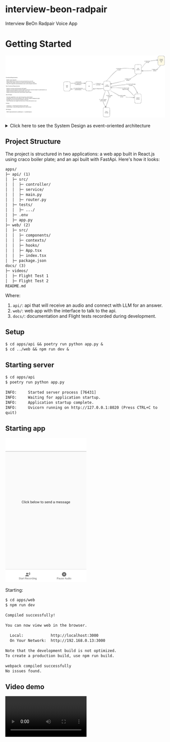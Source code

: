# interview-beon-radpair

Interview BeOn Radpair Voice App

# Getting Started

![](./docs/diagram_1.svg)

<details>
<summary>Click here to see the System Design as event-oriented architecture </summary>

![](./docs/diagram_2_event_sourcing.svg)

</details>

## Project Structure

The project is structured in two applications: a web app built in React.js using
craco boiler plate; and an api built with FastApi. Here's how it looks:

```
apps/
├─ api/ (1)
│  ├─ src/
│  │  ├─ controller/
│  │  ├─ service/
│  │  ├─ main.py
│  │  ├─ router.py
│  ├─ tests/
│  │  ├─ .../
│  ├─ .env
│  ├─ app.py
├─ web/ (2)
│  ├─ src/
│  │  ├─ components/
│  │  ├─ contexts/
│  │  ├─ hooks/
│  │  ├─ App.tsx
│  │  ├─ index.tsx
│  ├─ package.json
docs/ (3)
├─ videos/
│  ├─ Flight Test 1
│  ├─ Flight Test 2
README.md
```

Where:

1. `api/`: api that will receive an audio and connect with LLM for an answer.
2. `web/`: web app with the interface to talk to the api.
3. `docs/`: documentation and Flight tests recorded during development.

## Setup

```
$ cd apps/api && poetry run python app.py &
$ cd ../web && npm run dev &
```

## Starting server

```
$ cd apps/api
$ poetry run python app.py

INFO:     Started server process [76431]
INFO:     Waiting for application startup.
INFO:     Application startup complete.
INFO:     Uvicorn running on http://127.0.0.1:8020 (Press CTRL+C to quit)
```

## Starting app

<img src="./docs/application.png" width="256" />

Starting:

```
$ cd apps/web
$ npm run dev

Compiled successfully!

You can now view web in the browser.

  Local:            http://localhost:3000
  On Your Network:  http://192.168.0.13:3000

Note that the development build is not optimized.
To create a production build, use npm run build.

webpack compiled successfully
No issues found.
```

## Video demo

<video src="./docs/videos/Flight Test 2.mov" width="256" />

# Next Steps

This PoC is quite raw and we have a lot of room for improvement. Here's how
the next steps would look like:

Front-End:

- Separate audio recorder capabilities into a Utility folder.
- Add unit tests using RTL and jest.
- Add interface tests using Cypress.
- Compress audio into gzip for faster transfer to the API.

Back-End:

- Add unit and integration tests on the Back-End side for controller and services.
- Add mocks into LLM Service to mitigate API costs.
- Compress response into a gzip for faster transfer to the API.

Infrastructure:

- Create a Docker file and virtual environment for the Api.
- Add build capabilities for Front-End app to generate a production-ready zip.
